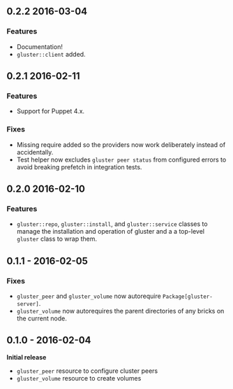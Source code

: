 ## 0.2.2 2016-03-04

### Features
* Documentation!
* `gluster::client` added.

## 0.2.1 2016-02-11

### Features
* Support for Puppet 4.x.

### Fixes
* Missing require added so the providers now work deliberately instead of
  accidentally.
* Test helper now excludes `gluster peer status` from configured errors to
  avoid breaking prefetch in integration tests.

## 0.2.0 2016-02-10

### Features
* `gluster::repo`, `gluster::install`, and `gluster::service` classes to manage
  the installation and operation of gluster and a a top-level `gluster` class
  to wrap them.

## 0.1.1 - 2016-02-05

### Fixes
* `gluster_peer` and `gluster_volume` now autorequire `Package[gluster-server]`.
* `gluster_volume` now autorequires the parent directories of any bricks on the
  current node.

## 0.1.0 - 2016-02-04
**Initial release**
* `gluster_peer` resource to configure cluster peers
* `gluster_volume` resource to create volumes
